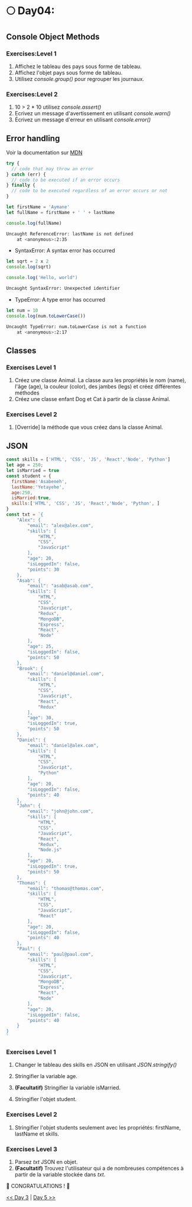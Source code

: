 # 🌕 Day04:

## Console Object Methods

### Exercises:Level 1

1. Affichez le tableau des pays sous forme de tableau.
2. Affichez l'objet pays sous forme de tableau.
3. Utilisez _console.group()_ pour regrouper les journaux.

### Exercises:Level 2

1. 10 > 2 \* 10 utilisez _console.assert()_
2. Ecrivez un message d'avertissement en utilisant _console.warn()_
3. Écrivez un message d'erreur en utilisant _console.error()_

## Error handling

Voir la documentation sur [MDN](https://developer.mozilla.org/fr/docs/Web/JavaScript/Reference/Instructions/try...catch)

```js
try {
  // code that may throw an error
} catch (err) {
  // code to be executed if an error occurs
} finally {
  // code to be executed regardless of an error occurs or not
}
```

```js
let firstName = 'Aymane'
let fullName = firstName + ' ' + lastName

console.log(fullName)
```

```sh
Uncaught ReferenceError: lastName is not defined
    at <anonymous>:2:35
```

- SyntaxError: A syntax error has occurred

```js
let sqrt = 2 x 2
console.log(sqrt)

console.log('Hello, world")
```

```sh
Uncaught SyntaxError: Unexpected identifier
```

- TypeError: A type error has occurred

```js
let num = 10
console.log(num.toLowerCase())
```

```sh
Uncaught TypeError: num.toLowerCase is not a function
    at <anonymous>:2:17
```

## Classes

### Exercises Level 1

1. Créez une classe Animal. La classe aura les propriétés le nom (name), l'âge (age), la couleur (color), des jambes (legs) et créez différentes méthodes
2. Créez une classe enfant Dog et Cat à partir de la classe Animal. 

### Exercises Level 2

1. [Override] la méthode que vous créez dans la classe Animal.

## JSON

```js
const skills = ['HTML', 'CSS', 'JS', 'React','Node', 'Python']
let age = 250;
let isMarried = true
const student = {
  firstName:'Asabeneh',
  lastName:'Yetayehe',
  age:250,
  isMarried:true,
  skills:['HTML', 'CSS', 'JS', 'React','Node', 'Python', ]
}
const txt = `{
    "Alex": {
        "email": "alex@alex.com",
        "skills": [
            "HTML",
            "CSS",
            "JavaScript"
        ],
        "age": 20,
        "isLoggedIn": false,
        "points": 30
    },
    "Asab": {
        "email": "asab@asab.com",
        "skills": [
            "HTML",
            "CSS",
            "JavaScript",
            "Redux",
            "MongoDB",
            "Express",
            "React",
            "Node"
        ],
        "age": 25,
        "isLoggedIn": false,
        "points": 50
    },
    "Brook": {
        "email": "daniel@daniel.com",
        "skills": [
            "HTML",
            "CSS",
            "JavaScript",
            "React",
            "Redux"
        ],
        "age": 30,
        "isLoggedIn": true,
        "points": 50
    },
    "Daniel": {
        "email": "daniel@alex.com",
        "skills": [
            "HTML",
            "CSS",
            "JavaScript",
            "Python"
        ],
        "age": 20,
        "isLoggedIn": false,
        "points": 40
    },
    "John": {
        "email": "john@john.com",
        "skills": [
            "HTML",
            "CSS",
            "JavaScript",
            "React",
            "Redux",
            "Node.js"
        ],
        "age": 20,
        "isLoggedIn": true,
        "points": 50
    },
    "Thomas": {
        "email": "thomas@thomas.com",
        "skills": [
            "HTML",
            "CSS",
            "JavaScript",
            "React"
        ],
        "age": 20,
        "isLoggedIn": false,
        "points": 40
    },
    "Paul": {
        "email": "paul@paul.com",
        "skills": [
            "HTML",
            "CSS",
            "JavaScript",
            "MongoDB",
            "Express",
            "React",
            "Node"
        ],
        "age": 20,
        "isLoggedIn": false,
        "points": 40
    }
}
`
```

### Exercises Level 1

1. Changer le tableau des skills en JSON en utilisant _JSON.stringify()_

1. Stringifier la variable age.

1. **(Facultatif)** Stringifier la variable isMarried.
   
1. Stringifier l'objet student.

### Exercises Level 2

1. Stringifier l'objet students seulement avec les propriétés: firstName, lastName et skills.

### Exercises Level 3

1. Parsez *txt* JSON en objet.
2. **(Facultatif)** Trouvez l'utilisateur qui a de nombreuses compétences à partir de la variable stockée dans *txt*.

🎉 CONGRATULATIONS ! 🎉

[<< Day 3](../day_03/day_03.md) | [Day 5 >>](../day_05/day_05.md)